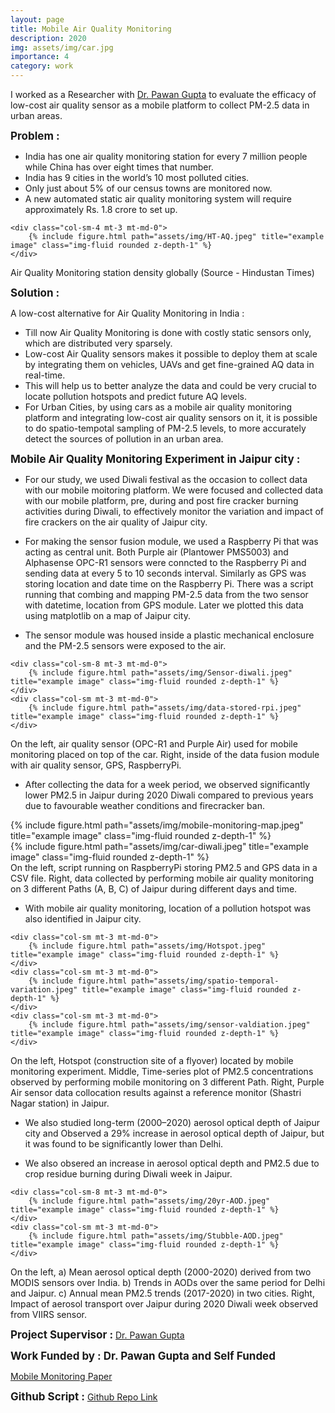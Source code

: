 ```yaml
---
layout: page
title: Mobile Air Quality Monitoring
description: 2020
img: assets/img/car.jpg
importance: 4
category: work
---
```


I worked as a Researcher with <a href="https://www.ise.fraunhofer.de/en/business-areas/photovoltaics/iii-v-and-concentrator-photovoltaics.html" target="_blank">Dr. Pawan Gupta</a> to evaluate the efficacy of low-cost air quality sensor as a mobile platform to collect PM-2.5 data in urban areas. 

<span style="font-size: 17px;"><b>Problem :</b></span>
- India has one air quality monitoring station for every 7 million people while China has over eight times that number.
- India has 9 cities in the world’s 10 most polluted cities.
- Only just about 5% of our census towns are monitored now.
- A new automated static air quality monitoring system will require approximately Rs. 1.8 crore to set up.

<div class="row justify-content-sm-center">

    <div class="col-sm-4 mt-3 mt-md-0">
        {% include figure.html path="assets/img/HT-AQ.jpeg" title="example image" class="img-fluid rounded z-depth-1" %}
    </div>
</div>
<div class="caption">
Air Quality Monitoring station density globally (Source - Hindustan Times)</div>

<span style="font-size: 17px;"><b>Solution :</b></span>

A low-cost alternative for Air Quality Monitoring in India :
- Till now Air Quality Monitoring is done with costly static sensors only, which are distributed very sparsely.
- Low-cost Air Quality sensors makes it possible to deploy them at scale by integrating them on vehicles, UAVs and get fine-grained AQ data in real-time.
- This will help us to better analyze the data and could be very crucial to locate pollution hotspots and predict future AQ levels.
- For Urban Cities, by using cars as a mobile air quality monitoring platform and integrating low-cost air quality sensors on it, it is possible to do spatio-tempotal sampling of PM-2.5 levels, to more accurately detect the sources of pollution in an urban area.

<span style="font-size: 17px;"><b> Mobile Air Quality Monitoring Experiment in Jaipur city :</b></span>

- For our study, we used Diwali festival as the occasion to collect data with our mobile moitoring platform. We were focused and collected data with our mobile platform, pre, during and post fire cracker burning activities during Diwali, to effectively monitor the variation and impact of fire crackers on the air quality of Jaipur city.

- For making the sensor fusion module, we used a Raspberry Pi that was acting as central unit. Both Purple air (Plantower PMS5003) and Alphasense OPC-R1 sensors were conncted to the Raspberry Pi and sending data at every 5 to 10 seconds interval. Similarly as GPS was storing location and date time on the Raspberry Pi. There was a script running that combing and mapping PM-2.5 data from the two sensor with datetime, location from GPS module. Later we plotted this data using matplotlib on a map of Jaipur city.

- The sensor module was housed inside a plastic mechanical enclosure and the PM-2.5 sensors were exposed to the air. 

<div class="row"> 

    <div class="col-sm-8 mt-3 mt-md-0">
        {% include figure.html path="assets/img/Sensor-diwali.jpeg" title="example image" class="img-fluid rounded z-depth-1" %}
    </div>
    <div class="col-sm mt-3 mt-md-0">
        {% include figure.html path="assets/img/data-stored-rpi.jpeg" title="example image" class="img-fluid rounded z-depth-1" %}
    </div>
</div>
<div class="caption">
    On the left, air quality sensor (OPC-R1 and Purple Air) used for mobile monitoring placed on top of the car. Right, inside of the data fusion module with air quality sensor, GPS, RaspberryPi.
</div>

- After collecting the data for a week period, we observed significantly lower PM2.5 in Jaipur during 2020 Diwali compared to previous years due to favourable weather conditions and firecracker ban.

<div class="row"> 
    <div class="col-sm-8 mt-3 mt-md-0">
        {% include figure.html path="assets/img/mobile-monitoring-map.jpeg" title="example image" class="img-fluid rounded z-depth-1" %}
    </div>
        <div class="col-sm mt-3 mt-md-0">
        {% include figure.html path="assets/img/car-diwali.jpeg" title="example image" class="img-fluid rounded z-depth-1" %}
    </div>
</div>
<div class="caption">
    On the left, script running on RaspberryPi storing PM2.5 and GPS data in a CSV file. Right, data collected by performing mobile air quality monitoring on 3 different Paths (A, B, C) of Jaipur during different days and time.
</div>

- With mobile air quality monitoring, location of a pollution hotspot was also identified in Jaipur city.

<div class="row"> 

    <div class="col-sm mt-3 mt-md-0">
        {% include figure.html path="assets/img/Hotspot.jpeg" title="example image" class="img-fluid rounded z-depth-1" %}
    </div>
    <div class="col-sm mt-3 mt-md-0">
        {% include figure.html path="assets/img/spatio-temporal-variation.jpeg" title="example image" class="img-fluid rounded z-depth-1" %}
    </div>
    <div class="col-sm mt-3 mt-md-0">
        {% include figure.html path="assets/img/sensor-valdiation.jpeg" title="example image" class="img-fluid rounded z-depth-1" %}
    </div>
</div>
<div class="caption">
    On the left, Hotspot (construction site of a flyover) located by mobile monitoring experiment. Middle, Time-series plot of PM2.5 concentrations observed by performing mobile monitoring on 3 different Path. Right, Purple Air sensor data collocation results against a reference monitor (Shastri Nagar station) in Jaipur.
</div>

- We also studied long-term (2000–2020) aerosol optical depth of Jaipur city and Observed a 29% increase in aerosol optical depth of Jaipur, but it was found to be significantly
lower than Delhi.

- We also obsered an increase in aerosol optical depth and PM2.5 due to crop residue burning during Diwali week in Jaipur.

<div class="row"> 

    <div class="col-sm-8 mt-3 mt-md-0">
        {% include figure.html path="assets/img/20yr-AOD.jpeg" title="example image" class="img-fluid rounded z-depth-1" %}
    </div>
    <div class="col-sm mt-3 mt-md-0">
        {% include figure.html path="assets/img/Stubble-AOD.jpeg" title="example image" class="img-fluid rounded z-depth-1" %}
    </div>

</div>
<div class="caption">
    On the left, a) Mean aerosol optical depth (2000-2020) derived from two MODIS sensors over India. b) Trends in AODs over the same period for Delhi and Jaipur. c) Annual mean PM2.5 trends (2017-2020) in two cities. Right, Impact of aerosol transport over Jaipur during 2020 Diwali week observed from VIIRS sensor.


</div>

<span style="font-size: 17px;"><b>Project Supervisor :</b></span>
<a href="https://www.ise.fraunhofer.de/en/about-us/staff-profiles/dimroth-frank.html" target="_blank"> Dr. Pawan Gupta</a> 
 <br>

 <span style="font-size: 17px;"><b>Work Funded by : Dr. Pawan Gupta and Self Funded</b></span>
 <br>

<a href="assets/pdf/example_pdf.pdf" target="_blank">Mobile Monitoring Paper</a>

<span style="font-size: 17px;"><b>Github Script :</b></span>
<a href="https://drive.google.com/drive/u/4/folders/1yQTbllgLPr3c9V7HNQWFJo04lzmBBcMy" target="_blank"> Github Repo Link</a> 
 <br>



